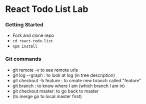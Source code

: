 # React Todo List Lab

### Getting Started

- Fork and clone repo
- `cd react-todo-list`
- `npm install`

### Git commands 
- git remote -v to see remote urls
- git log --graph : to look at log (in tree description)
- git checkout -b feature : to create new branch called "feature" 
- git branch : to know where I am (which branch I am in)
- git checkout master: to go back to master
- (to merge go to local master first)
